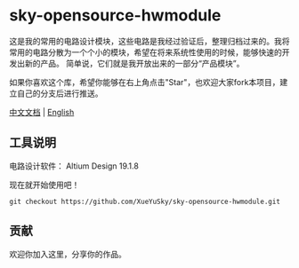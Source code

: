 # sky-opensource-hwmodule

这是我的常用的电路设计模块，这些电路是我经过验证后，整理归档过来的。我将常用的电路分散为一个个小的模块，希望在将来系统性使用的时候，能够快速的开发出新的产品。
简单说，它们就是我开放出来的一部分“产品模块”。

如果你喜欢这个库，希望你能够在右上角点击"Star"，也欢迎大家fork本项目，建立自己的分支后进行推送。

[中文文档](README_ZH.md) | [English](README_EN.md)

## 工具说明

电路设计软件： Altium Design 19.1.8

现在就开始使用吧！

``` shell
git checkout https://github.com/XueYuSky/sky-opensource-hwmodule.git
```

## 贡献

欢迎你加入这里，分享你的作品。
